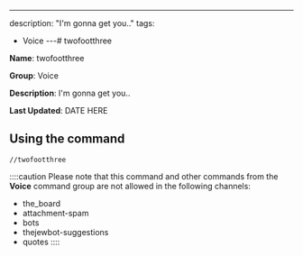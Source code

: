 ---
description: "I'm gonna get you.."
tags:
  - Voice
---# twofootthree

**Name**: twofootthree

**Group**: Voice

**Description**: I'm gonna get you..

**Last Updated**: DATE HERE

## Using the command

    //twofootthree

::::caution Please note that this command and other commands from the **Voice** command group are not allowed in the following channels:
- the_board
- attachment-spam
- bots
- thejewbot-suggestions
- quotes
::::
